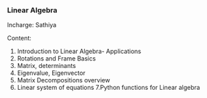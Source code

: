 ### Linear Algebra

Incharge: Sathiya

Content:
1. Introduction to Linear Algebra- Applications
2. Rotations and Frame Basics
3. Matrix, determinants
4. Eigenvalue, Eigenvector
5. Matrix Decompositions overview
6. Linear system of equations
7.Python functions for Linear algebra


